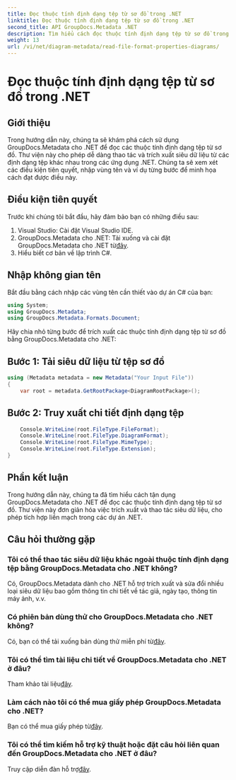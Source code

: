 ```yaml
---
title: Đọc thuộc tính định dạng tệp từ sơ đồ trong .NET
linktitle: Đọc thuộc tính định dạng tệp từ sơ đồ trong .NET
second_title: API GroupDocs.Metadata .NET
description: Tìm hiểu cách đọc thuộc tính định dạng tệp từ sơ đồ trong .NET bằng GroupDocs.Metadata. Trích xuất siêu dữ liệu chi tiết một cách dễ dàng.
weight: 13
url: /vi/net/diagram-metadata/read-file-format-properties-diagrams/
---
```


# Đọc thuộc tính định dạng tệp từ sơ đồ trong .NET

## Giới thiệu
Trong hướng dẫn này, chúng ta sẽ khám phá cách sử dụng GroupDocs.Metadata cho .NET để đọc các thuộc tính định dạng tệp từ sơ đồ. Thư viện này cho phép dễ dàng thao tác và trích xuất siêu dữ liệu từ các định dạng tệp khác nhau trong các ứng dụng .NET. Chúng ta sẽ xem xét các điều kiện tiên quyết, nhập vùng tên và ví dụ từng bước để minh họa cách đạt được điều này.

## Điều kiện tiên quyết
Trước khi chúng tôi bắt đầu, hãy đảm bảo bạn có những điều sau:
1. Visual Studio: Cài đặt Visual Studio IDE.
2.  GroupDocs.Metadata cho .NET: Tải xuống và cài đặt GroupDocs.Metadata cho .NET từ[đây](https://releases.groupdocs.com/metadata/net/).
3. Hiểu biết cơ bản về lập trình C#.

## Nhập không gian tên
Bắt đầu bằng cách nhập các vùng tên cần thiết vào dự án C# của bạn:
```csharp
using System;
using GroupDocs.Metadata;
using GroupDocs.Metadata.Formats.Document;
```

Hãy chia nhỏ từng bước để trích xuất các thuộc tính định dạng tệp từ sơ đồ bằng GroupDocs.Metadata cho .NET:
## Bước 1: Tải siêu dữ liệu từ tệp sơ đồ
```csharp
using (Metadata metadata = new Metadata("Your Input File"))
{
    var root = metadata.GetRootPackage<DiagramRootPackage>();
```
## Bước 2: Truy xuất chi tiết định dạng tệp
```csharp
    Console.WriteLine(root.FileType.FileFormat);
    Console.WriteLine(root.FileType.DiagramFormat);
    Console.WriteLine(root.FileType.MimeType);
    Console.WriteLine(root.FileType.Extension);
}
```

## Phần kết luận
Trong hướng dẫn này, chúng ta đã tìm hiểu cách tận dụng GroupDocs.Metadata cho .NET để đọc các thuộc tính định dạng tệp từ sơ đồ. Thư viện này đơn giản hóa việc trích xuất và thao tác siêu dữ liệu, cho phép tích hợp liền mạch trong các dự án .NET.

## Câu hỏi thường gặp
### Tôi có thể thao tác siêu dữ liệu khác ngoài thuộc tính định dạng tệp bằng GroupDocs.Metadata cho .NET không?
Có, GroupDocs.Metadata dành cho .NET hỗ trợ trích xuất và sửa đổi nhiều loại siêu dữ liệu bao gồm thông tin chi tiết về tác giả, ngày tạo, thông tin máy ảnh, v.v.
### Có phiên bản dùng thử cho GroupDocs.Metadata cho .NET không?
 Có, bạn có thể tải xuống bản dùng thử miễn phí từ[đây](https://releases.groupdocs.com/).
### Tôi có thể tìm tài liệu chi tiết về GroupDocs.Metadata cho .NET ở đâu?
 Tham khảo tài liệu[đây](https://tutorials.groupdocs.com/metadata/net/).
### Làm cách nào tôi có thể mua giấy phép GroupDocs.Metadata cho .NET?
 Bạn có thể mua giấy phép từ[đây](https://purchase.groupdocs.com/buy).
### Tôi có thể tìm kiếm hỗ trợ kỹ thuật hoặc đặt câu hỏi liên quan đến GroupDocs.Metadata cho .NET ở đâu?
 Truy cập diễn đàn hỗ trợ[đây](https://forum.groupdocs.com/c/metadata/14).